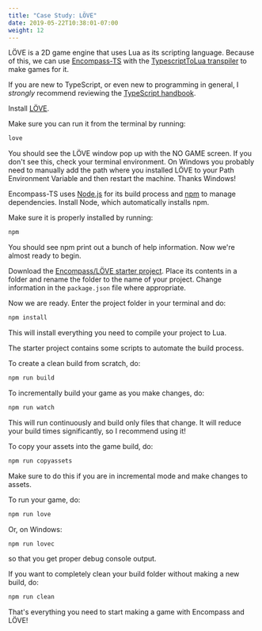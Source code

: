 ```yaml
---
title: "Case Study: LÖVE"
date: 2019-05-22T10:38:01-07:00
weight: 12
---
```


LÖVE is a 2D game engine that uses Lua as its scripting language. Because of this, we can use [Encompass-TS](https://github.com/encompass-ecs/encompass-ts) with the [TypescriptToLua transpiler](https://github.com/TypeScriptToLua/TypeScriptToLua) to make games for it.

If you are new to TypeScript, or even new to programming in general, I _strongly_ recommend reviewing the [TypeScript handbook](https://www.typescriptlang.org/docs/handbook/basic-types.html).

Install [LÖVE](https://love2d.org).

Make sure you can run it from the terminal by running:

```sh
love
```

You should see the LÖVE window pop up with the NO GAME screen. If you don't see this, check your terminal environment. On Windows you probably need to manually add the path where you installed LÖVE to your Path Environment Variable and then restart the machine. Thanks Windows!

Encompass-TS uses [Node.js](https://nodejs.org/) for its build process and [npm](https://www.npmjs.com/) to manage dependencies.
Install Node, which automatically installs npm.

Make sure it is properly installed by running:

```sh
npm
```

You should see npm print out a bunch of help information. Now we're almost ready to begin.

Download the [Encompass/LÖVE starter project](https://github.com/encompass-ecs/encompass-love2d-starter/releases). Place its contents in a folder and rename the folder to the name of your project. Change information in the `package.json` file where appropriate.

Now we are ready. Enter the project folder in your terminal and do:

```sh
npm install
```

This will install everything you need to compile your project to Lua.

The starter project contains some scripts to automate the build process.

To create a clean build from scratch, do:

```sh
npm run build
```

To incrementally build your game as you make changes, do:

```sh
npm run watch
```

This will run continuously and build only files that change. It will reduce your build times significantly, so I recommend using it!

To copy your assets into the game build, do:

```sh
npm run copyassets
```

Make sure to do this if you are in incremental mode and make changes to assets.

To run your game, do:

```sh
npm run love
```

Or, on Windows:

```sh
npm run lovec
```

so that you get proper debug console output.

If you want to completely clean your build folder without making a new build, do:

```sh
npm run clean
```

That's everything you need to start making a game with Encompass and LÖVE!
